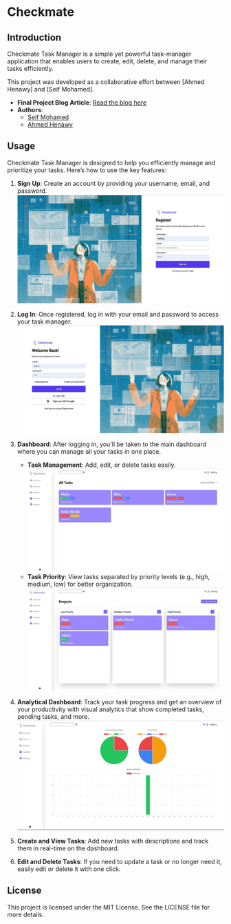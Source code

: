 # Checkmate

## Introduction

Checkmate Task Manager is a simple yet powerful task-manager application that enables users to create, edit, delete, and manage their tasks efficiently. 

This project was developed as a collaborative effort between [Ahmed Henawy] and [Seif Mohamed].

- **Final Project Blog Article**: [Read the blog here](https://medium.com/@eng.seifmohamed2004/first-milestone-in-software-engineering-journey-7e5a1b0a0b7c)
- **Authors**:
  - [Seif Mohamed](https://www.linkedin.com/in/seif-mohamed-bb7b33252/)
  - [Ahmed Henawy](https://www.linkedin.com/in/ahmedhenawy/)

## Usage

Checkmate Task Manager is designed to help you efficiently manage and prioritize your tasks. Here’s how to use the key features:

1. **Sign Up**: Create an account by providing your username, email, and password.
   ![Sign Up Screen](./assets/images/register.jpg)

2. **Log In**: Once registered, log in with your email and password to access your task manager.
   ![Log In Screen](./assets/images/login.jpg)

3. **Dashboard**: After logging in, you’ll be taken to the main dashboard where you can manage all your tasks in one place.
   - **Task Management**: Add, edit, or delete tasks easily.
     ![Task Management Dashboard](./assets/images/dashboard1.jpg)
   - **Task Priority**: View tasks separated by priority levels (e.g., high, medium, low) for better organization.
     ![Task Priority View](./assets/images/dashboard2.jpg)

4. **Analytical Dashboard**: Track your task progress and get an overview of your productivity with visual analytics that show completed tasks, pending tasks, and more.
   ![Analytical Dashboard](./assets/images/analytical.jpg)

5. **Create and View Tasks**: Add new tasks with descriptions and track them in real-time on the dashboard.

6. **Edit and Delete Tasks**: If you need to update a task or no longer need it, easily edit or delete it with one click.
## License
This project is licensed under the MIT License. See the LICENSE file for more details.
 
